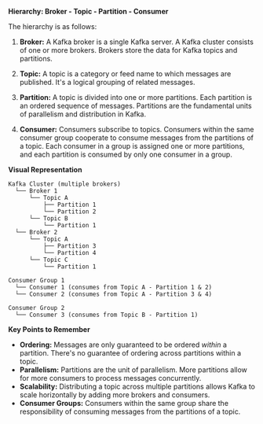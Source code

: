 **Hierarchy: Broker - Topic - Partition - Consumer**

The hierarchy is as follows:

1. **Broker:** A Kafka broker is a single Kafka server.  A Kafka cluster consists of one or more brokers.  Brokers store the data for Kafka topics and partitions.

2. **Topic:** A topic is a category or feed name to which messages are published.  It's a logical grouping of related messages.

3. **Partition:** A topic is divided into one or more partitions.  Each partition is an ordered sequence of messages.  Partitions are the fundamental units of parallelism and distribution in Kafka.

4. **Consumer:** Consumers subscribe to topics.  Consumers within the same consumer group cooperate to consume messages from the partitions of a topic.  Each consumer in a group is assigned one or more partitions, and each partition is consumed by only one consumer in a group.

**Visual Representation**

```
Kafka Cluster (multiple brokers)
  └── Broker 1
      └── Topic A
          ├── Partition 1
          └── Partition 2
      └── Topic B
          └── Partition 1
  └── Broker 2
      └── Topic A
          ├── Partition 3
          └── Partition 4
      └── Topic C
          └── Partition 1

Consumer Group 1
  └── Consumer 1 (consumes from Topic A - Partition 1 & 2)
  └── Consumer 2 (consumes from Topic A - Partition 3 & 4)

Consumer Group 2
  └── Consumer 3 (consumes from Topic B - Partition 1)
```

**Key Points to Remember**

* **Ordering:** Messages are only guaranteed to be ordered *within* a partition.  There's no guarantee of ordering across partitions within a topic.
* **Parallelism:** Partitions are the unit of parallelism.  More partitions allow for more consumers to process messages concurrently.
* **Scalability:** Distributing a topic across multiple partitions allows Kafka to scale horizontally by adding more brokers and consumers.
* **Consumer Groups:** Consumers within the same group share the responsibility of consuming messages from the partitions of a topic.
